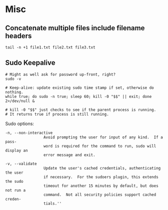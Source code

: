 # Misc

## Concatenate multiple files include filename headers

    tail -n +1 file1.txt file2.txt file3.txt

## Sudo Keepalive

    # Might as well ask for password up-front, right?
    sudo -v

    # Keep-alive: update existing sudo time stamp if set, otherwise do nothing.
    while true; do sudo -n true; sleep 60; kill -0 "$$" || exit; done 2>/dev/null &

    # kill -0 "$$" just checks to see if the parent process is running. 
    # It returns true if process is still running.

Sudo options:

    -n, --non-interactive
                     Avoid prompting the user for input of any kind.  If a pass‐
                     word is required for the command to run, sudo will display an
                     error message and exit.
      
    -v, --validate
                     Update the user's cached credentials, authenticating the user
                     if necessary.  For the sudoers plugin, this extends the sudo
                     timeout for another 15 minutes by default, but does not run a
                     command.  Not all security policies support cached creden‐
                     tials.''

